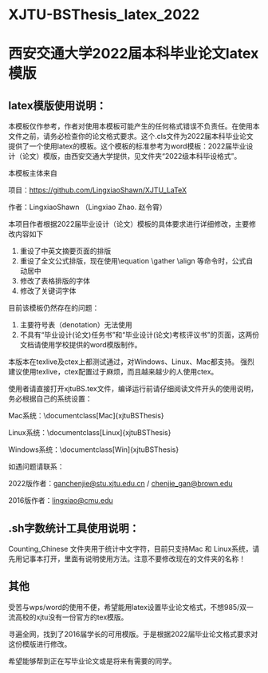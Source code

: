 # XJTU-BSThesis_latex_2022
# 西安交通大学2022届本科毕业论文latex模版

## latex模版使用说明：
 本模板仅作参考，作者对使用本模板可能产生的任何格式错误不负责任。在使用本文件之前，请务必检查你的论文格式要求。这个.cls文件为2022届本科毕业论文提供了一个使用latex的模板。这个模板的标准参考为word模板：2022届毕业设计（论文）模版，由西安交通大学提供，见文件夹“2022级本科毕设格式”。

 本模板主体来自

 项目：https://github.com/LingxiaoShawn/XJTU_LaTeX

 作者：LingxiaoShawn （Lingxiao Zhao. 赵令霄）

 本项目作者根据2022届毕业设计（论文）模板的具体要求进行详细修改，主要修改内容如下
 1. 重设了中英文摘要页面的排版
 2. 重设了全文公式排版，现在使用\equation \gather \align 等命令时，公式自动居中
 3. 修改了表格排版的字体
 4. 修改了关键词字体

 目前该模板仍然存在的问题：
 1. 主要符号表（denotation）无法使用
 2. 不具有“毕业设计(论文)任务书”和“毕业设计(论文)考核评议书”的页面，这两份文档请使用学校提供的word模版制作。

 本版本在texlive及ctex上都测试通过，对Windows、Linux、Mac都支持。
 强烈建议使用texlive，ctex配置过于麻烦，而且越来越少的人使用ctex。

 使用者请直接打开xjtuBS.tex文件，编译运行前请仔细阅读文件开头的使用说明，务必根据自己的系统设置：

 Mac系统：\documentclass[Mac]{xjtuBSThesis}

 Linux系统：\documentclass[Linux]{xjtuBSThesis}

 Windows系统：\documentclass[Win]{xjtuBSThesis}

 如遇问题请联系：

 2022版作者：ganchenjie@stu.xjtu.edu.cn / chenjie_gan@brown.edu
 
 2016版作者：lingxiao@cmu.edu

## .sh字数统计工具使用说明：
 Counting_Chinese 文件夹用于统计中文字符，目前只支持Mac 和 Linux系统，请先用记事本打开，里面有说明使用方法。注意不要修改现在的文件夹的名称！
 
## 其他
 受苦与wps/word的使用不便，希望能用latex设置毕业论文格式，不想985/双一流高校的xjtu没有一份官方的tex模版。

 寻遍全网，找到了2016届学长的可用模版。于是根据2022届毕业论文格式要求对这份模版进行修改。

 希望能够帮到正在写毕业论文或是将来有需要的同学。
